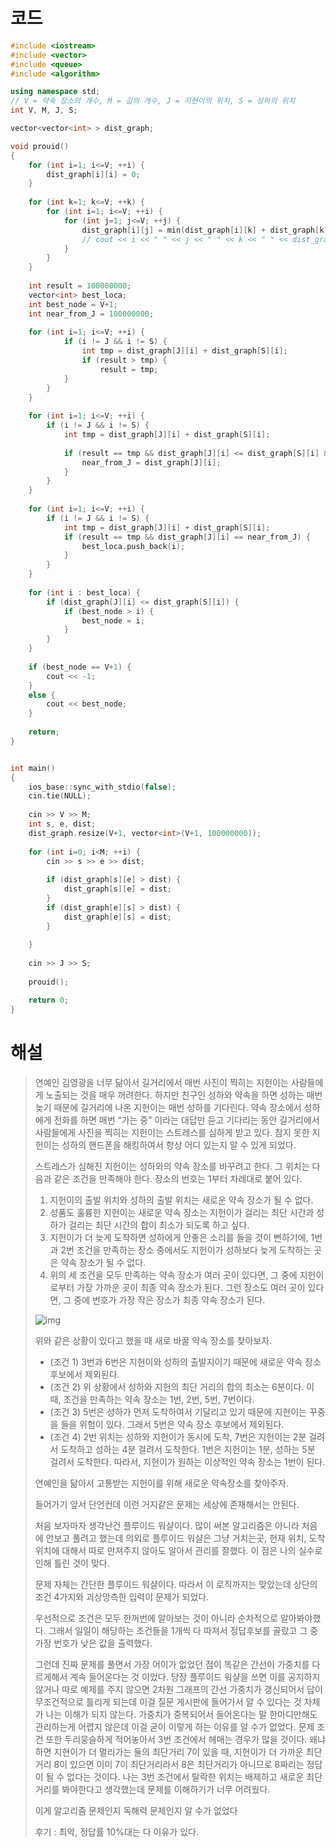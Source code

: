 # 코드

```c++
#include <iostream>
#include <vector>
#include <queue>
#include <algorithm>

using namespace std;
// V = 약속 장소의 개수, M = 길의 개수, J = 지현이의 위치, S = 성하의 위치
int V, M, J, S;

vector<vector<int> > dist_graph;

void prouid()
{
    for (int i=1; i<=V; ++i) {
        dist_graph[i][i] = 0;
    }
    
    for (int k=1; k<=V; ++k) {
        for (int i=1; i<=V; ++i) {
            for (int j=1; j<=V; ++j) {
                dist_graph[i][j] = min(dist_graph[i][k] + dist_graph[k][j], dist_graph[i][j]);
                // cout << i << " " << j << " " << k << " " << dist_graph[i][j] << "\n";
            }
        }
    }
    
    int result = 100000000;
    vector<int> best_loca;
    int best_node = V+1;
    int near_from_J = 100000000;
    
    for (int i=1; i<=V; ++i) {
            if (i != J && i != S) {
                int tmp = dist_graph[J][i] + dist_graph[S][i];
                if (result > tmp) {
                    result = tmp;
            }
        }
    }
    
    for (int i=1; i<=V; ++i) {
        if (i != J && i != S) {
            int tmp = dist_graph[J][i] + dist_graph[S][i];
            
            if (result == tmp && dist_graph[J][i] <= dist_graph[S][i] && near_from_J > dist_graph[J][i]) {
                near_from_J = dist_graph[J][i];
            }
        }
    }
    
    for (int i=1; i<=V; ++i) {
        if (i != J && i != S) {
            int tmp = dist_graph[J][i] + dist_graph[S][i];
            if (result == tmp && dist_graph[J][i] == near_from_J) {
                best_loca.push_back(i);
            }
        }
    }
    
    for (int i : best_loca) {
        if (dist_graph[J][i] <= dist_graph[S][i]) {
            if (best_node > i) {
                best_node = i;
            }
        }
    }
    
    if (best_node == V+1) {
        cout << -1;
    }
    else {
        cout << best_node;
    }
    
    return;
}


int main()
{
    ios_base::sync_with_stdio(false);
    cin.tie(NULL);
    
    cin >> V >> M;
    int s, e, dist;
    dist_graph.resize(V+1, vector<int>(V+1, 100000000));
    
    for (int i=0; i<M; ++i) {
        cin >> s >> e >> dist;
        
        if (dist_graph[s][e] > dist) {
            dist_graph[s][e] = dist;
        }
        if (dist_graph[e][s] > dist) {
            dist_graph[e][s] = dist;
        }
        
    }
    
    cin >> J >> S;
    
    prouid();

    return 0;
}

```



# 해설

> 연예인 김영광을 너무 닮아서 길거리에서 매번 사진이 찍히는 지헌이는 사람들에게 노출되는 것을 매우 꺼려한다. 하지만 친구인 성하와 약속을 하면 성하는 매번 늦기 때문에 길거리에 나온 지헌이는 매번 성하를 기다린다. 약속 장소에서 성하에게 전화를 하면 매번 “가는 중” 이라는 대답만 듣고 기다리는 동안 길거리에서 사람들에게 사진을 찍히는 지헌이는 스트레스를 심하게 받고 있다. 참지 못한 지헌이는 성하의 핸드폰을 해킹하여서 항상 어디 있는지 알 수 있게 되었다.
>
> 스트레스가 심해진 지헌이는 성하와의 약속 장소를 바꾸려고 한다. 그 위치는 다음과 같은 조건을 만족해야 한다. 장소의 번호는 1부터 차례대로 붙어 있다.
>
> 1. 지헌이의 출발 위치와 성하의 출발 위치는 새로운 약속 장소가 될 수 없다.
>2. 성품도 훌륭한 지헌이는 새로운 약속 장소는 지헌이가 걸리는 최단 시간과 성하가 걸리는 최단 시간의 합이 최소가 되도록 하고 싶다.
> 3. 지헌이가 더 늦게 도착하면 성하에게 안좋은 소리를 들을 것이 뻔하기에, 1번과 2번 조건을 만족하는 장소 중에서도 지헌이가 성하보다 늦게 도착하는 곳은 약속 장소가 될 수 없다.
>4. 위의 세 조건을 모두 만족하는 약속 장소가 여러 곳이 있다면, 그 중에 지헌이로부터 가장 가까운 곳이 최종 약속 장소가 된다. 그런 장소도 여러 곳이 있다면, 그 중에 번호가 가장 작은 장소가 최종 약속 장소가 된다.
> 
>![img](https://upload.acmicpc.net/fe6c7237-d6f3-417c-9eeb-a368228bc999/-/preview/)
>  
>
> 위와 같은 상황이 있다고 했을 때 새로 바꿀 약속 장소를 찾아보자.
> 
> - (조건 1) 3번과 6번은 지헌이와 성하의 출발지이기 때문에 새로운 약속 장소 후보에서 제외된다.
> - (조건 2) 위 상황에서 성하와 지헌의 최단 거리의 합의 최소는 6분이다. 이 때, 조건을 만족하는 약속 장소는 1번, 2번, 5번, 7번이다.
> - (조건 3) 5번은 성하가 먼저 도착하여서 기달리고 있기 때문에 지헌이는 꾸중을 들을 위험이 있다. 그래서 5번은 약속 장소 후보에서 제외된다.
> - (조건 4) 2번 위치는 성하와 지헌이가 동시에 도착, 7번은 지헌이는 2분 걸려서 도착하고 성하는 4분 걸려서 도착한다. 1번은 지헌이는 1분, 성하는 5분 걸려서 도착한다. 따라서, 지헌이가 원하는 이상적인 약속 장소는 1번이 된다.
> 
> 연예인을 닮아서 고통받는 지헌이를 위해 새로운 약속장소를 찾아주자.
> 
> 들어가기 앞서 단언컨데 이런 거지같은 문제는 세상에 존재해서는 안된다.
> 
>처음 보자마자 생각난건 플루이드 워샬이다. 많이 써본 알고리즘은 아니라 처음에 안보고 풀려고 했는데 의외로 플루이드 워샬은 그냥 거치는곳, 현재 위치, 도착 위치에 대해서 따로 만져주지 않아도 알아서 관리를 잘했다. 이 점은 나의 실수로 인해 틀린 것이 맞다.
> 
>문제 자체는 간단한 플루이드 워샬이다. 따라서 이 로직까지는 맞았는데 상단의 조건 4가지와 괴상망측한 입력이 문제가 되었다.
> 
>우선적으로 조건은 모두 한꺼번에 알아보는 것이 아니라 순차적으로 알아봐야했다. 그래서 일일이 해당하는 조건들을 1개씩 다 따져서 정답후보를 골랐고 그 중 가장 번호가 낮은 값을 출력했다.
> 
>그런데 진짜 문제를 풀면서 가장 어이가 없었던 점이 똑같은 간선이 가중치를 다르게해서 계속 들어온다는 것 이었다. 당장 플루이드 워샬을 쓰면 이를 공지하지 않거나 따로 예제를 주지 않으면 2차원 그래프의 간선 가중치가 갱신되어서  답이 무조건적으로 틀리게 되는데 이걸 질문 게시판에 들어가서 알 수 있다는 것 자체가 나는 이해가 되지 않는다. 가중치가 중복되어서 들어온다는 말 한마디만해도 관리하는게 어렵지 않은데 이걸 굳이 이렇게 하는 이유를 알 수가 없었다. 문제 조건 또한 두리뭉슬하게 적어놓아서 3번 조건에서 헤매는 경우가 많을 것이다. 왜냐하면 지현이가 더 멀리가는 둘의 최단거리 7이 있을 때, 지현이가 더 가까운 최단거리 8이 있으면 이미 7이 최단거리라서 8은 최단거리가 아니므로 8짜리는 정답이 될 수 없다는 것이다.  나는 3번 조건에서 탈락한 위치는 배제하고 새로운 최단거리를 봐야한다고 생각했는데 문제를 이해하기가 너무 어려웠다.
> 
>이게 알고리즘 문제인지 독해력 문제인지 알 수가 없었다
> 
>후기 :  최악, 정답률 10%대는 다 이유가 있다.
